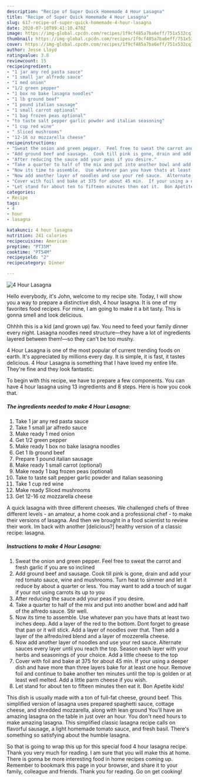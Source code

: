 ```yaml
---
description: "Recipe of Super Quick Homemade 4 Hour Lasagna"
title: "Recipe of Super Quick Homemade 4 Hour Lasagna"
slug: 617-recipe-of-super-quick-homemade-4-hour-lasagna
date: 2020-07-10T09:41:10.470Z
image: https://img-global.cpcdn.com/recipes/1f9cf485a7ba6eff/751x532cq70/4-hour-lasagna-recipe-main-photo.jpg
thumbnail: https://img-global.cpcdn.com/recipes/1f9cf485a7ba6eff/751x532cq70/4-hour-lasagna-recipe-main-photo.jpg
cover: https://img-global.cpcdn.com/recipes/1f9cf485a7ba6eff/751x532cq70/4-hour-lasagna-recipe-main-photo.jpg
author: Jesse Lloyd
ratingvalue: 3.8
reviewcount: 15
recipeingredient:
- "1 jar any red pasta sauce"
- "1 small jar alfredo sauce"
- "1 med onion"
- "1/2 green pepper"
- "1 box no bake lasagna noodles"
- "1 lb ground beef"
- "1 pound italian sausage"
- "1 small carrot optional"
- "1 bag frozen peas optional"
- "to taste salt pepper garlic powder and italian seasoning"
- "1 cup red wine"
- " Sliced mushrooms"
- "12-16 oz mozzarella cheese"
recipeinstructions:
- "Sweat the onion and green pepper.  Feel free to sweat the carrot and fresh garlic if you are so inclined"
- "Add ground beef and sausage.  Cook till pink is gone, drain and add your red tomato sauce, wine and mushrooms.  Turn heat to simmer and let it reduce by about a quarter or less.  You may want to add a touch of sugar if your not using carrots its up to you"
- "After reducing the sauce add your peas if you desire."
- "Take a quarter to half of the mix and put into another bowl and add half of the alfredo sauce.  Stir well."
- "Now its time to assemble.  Use whatever pan you have thats at least two inches deep.  Add a layer of the red to the bottom.  Dont forget to grease that pan or it will stick.  Add a layer of noodles over that.  Then add a layer of the alfredo/red blend and a layer of mozzerella cheese."
- "Now add another layer of noodles and use your red sauce.  Alternate sauces every layer until you reach the top.  Season each layer with your herbs and seasonings of your choice.  Add a little cheese to the top"
- "Cover with foil and bake at 375 for about 45 min.  If your using a deeper dish and have more than three layers bake for at least one hour.  Remove foil and continue to bake another ten minutes until the top is golden or at least well melted.  Add a little parm cheese if you wish."
- "Let stand for about ten to fifteen minutes then eat it.  Bon Apetite kids!"
categories:
- Recipe
tags:
- 4
- hour
- lasagna

katakunci: 4 hour lasagna 
nutrition: 241 calories
recipecuisine: American
preptime: "PT35M"
cooktime: "PT54M"
recipeyield: "2"
recipecategory: Dinner

---
```



![4 Hour Lasagna](https://img-global.cpcdn.com/recipes/1f9cf485a7ba6eff/751x532cq70/4-hour-lasagna-recipe-main-photo.jpg)

Hello everybody, it's John, welcome to my recipe site. Today, I will show you a way to prepare a distinctive dish, 4 hour lasagna. It is one of my favorites food recipes. For mine, I am going to make it a bit tasty. This is gonna smell and look delicious.

Ohhhh this is a kid (and grown up) fav. You need to feed your family dinner every night. Lasagna noodles need structure—they have a lot of ingredients layered between them!—so they can&#39;t be too mushy.

4 Hour Lasagna is one of the most popular of current trending foods on earth. It's appreciated by millions every day. It is simple, it is fast, it tastes delicious. 4 Hour Lasagna is something that I have loved my entire life. They're fine and they look fantastic.


To begin with this recipe, we have to prepare a few components. You can have 4 hour lasagna using 13 ingredients and 8 steps. Here is how you cook that.

<!--inarticleads1-->

##### The ingredients needed to make 4 Hour Lasagna:

1. Take 1 jar any red pasta sauce
1. Take 1 small jar alfredo sauce
1. Make ready 1 med onion
1. Get 1/2 green pepper
1. Make ready 1 box no bake lasagna noodles
1. Get 1 lb ground beef
1. Prepare 1 pound italian sausage
1. Make ready 1 small carrot (optional)
1. Make ready 1 bag frozen peas (optional)
1. Take to taste salt pepper garlic powder and italian seasoning
1. Take 1 cup red wine
1. Make ready  Sliced mushrooms
1. Get 12-16 oz mozzarella cheese


A quick lasagna with three different cheeses. We challenged chefs of three different levels - an amateur, a home cook and a professional chef - to make their versions of lasagna. And then we brought in a food scientist to review their work. Im back with another [delicious?] healthy version of a classic recipe: lasagna. 

<!--inarticleads2-->

##### Instructions to make 4 Hour Lasagna:

1. Sweat the onion and green pepper.  Feel free to sweat the carrot and fresh garlic if you are so inclined
1. Add ground beef and sausage.  Cook till pink is gone, drain and add your red tomato sauce, wine and mushrooms.  Turn heat to simmer and let it reduce by about a quarter or less.  You may want to add a touch of sugar if your not using carrots its up to you
1. After reducing the sauce add your peas if you desire.
1. Take a quarter to half of the mix and put into another bowl and add half of the alfredo sauce.  Stir well.
1. Now its time to assemble.  Use whatever pan you have thats at least two inches deep.  Add a layer of the red to the bottom.  Dont forget to grease that pan or it will stick.  Add a layer of noodles over that.  Then add a layer of the alfredo/red blend and a layer of mozzerella cheese.
1. Now add another layer of noodles and use your red sauce.  Alternate sauces every layer until you reach the top.  Season each layer with your herbs and seasonings of your choice.  Add a little cheese to the top
1. Cover with foil and bake at 375 for about 45 min.  If your using a deeper dish and have more than three layers bake for at least one hour.  Remove foil and continue to bake another ten minutes until the top is golden or at least well melted.  Add a little parm cheese if you wish.
1. Let stand for about ten to fifteen minutes then eat it.  Bon Apetite kids!


This dish is usually made with a ton of full-fat cheese, ground beef. This simplified version of lasagna uses prepared spaghetti sauce, cottage cheese, and shredded mozzarella, along with lean ground You&#39;ll have an amazing lasagna on the table in just over an hour. You don&#39;t need hours to make amazing lasagna. This simplified classic lasagna recipe calls on flavorful sausage, a light homemade tomato sauce, and fresh basil. There&#39;s something so satisfying about the humble lasagna. 

So that is going to wrap this up for this special food 4 hour lasagna recipe. Thank you very much for reading. I am sure that you will make this at home. There is gonna be more interesting food in home recipes coming up. Remember to bookmark this page in your browser, and share it to your family, colleague and friends. Thank you for reading. Go on get cooking!
